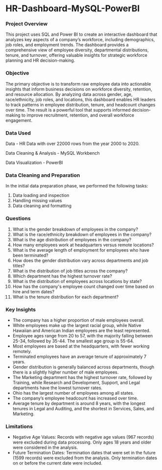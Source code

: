 # HR-Dashboard-MySQL-PowerBI
### Project Overview
This project uses SQL and Power BI to create an interactive dashboard that analyzes key aspects of a company’s workforce, including demographics, job roles, and employment trends. The dashboard provides a comprehensive view of employee diversity, departmental distributions, tenure, and turnover, offering valuable insights for strategic workforce planning and HR decision-making.

### Objective
The primary objective is to transform raw employee data into actionable insights that inform business decisions on workforce diversity, retention, and resource allocation. By analyzing data across gender, age, race/ethnicity, job roles, and locations, this dashboard enables HR leaders to track patterns in employee distribution, tenure, and headcount changes over time. The result is a powerful tool that supports informed decision-making to improve recruitment, retention, and overall workforce engagement.

### Data Used
Data - HR Data with over 22000 rows from the year 2000 to 2020.

Data Cleaning & Analysis - MySQL Workbench

Data Visualization - PowerBI


### Data Cleaning and Preparation
In the initial data preparation phase, we performed the following tasks:
1. Data loading and inspection
2. Handling missing values
3. Data cleaning and formatting


### Questions
1. What is the gender breakdown of employees in the company?
2. What is the race/ethnicity breakdown of employees in the company?
3. What is the age distribution of employees in the company?
4. How many employees work at headquarters versus remote locations?
5. What is the average length of employment for employees who have been terminated?
6. How does the gender distribution vary across departments and job titles?
7. What is the distribution of job titles across the company?
8. Which department has the highest turnover rate?
9. What is the distribution of employees across locations by state?
10. How has the company's employee count changed over time based on hire and term dates?
11. What is the tenure distribution for each department?

### Key Insights
- The company has a higher proportion of male employees overall.
- White employees make up the largest racial group, while Native Hawaiian and American Indian employees are the least represented.
- Employee ages range from 20 to 57, with the majority falling between 25-34, followed by 35-44. The smallest age group is 55-64.
- Most employees are based at the headquarters, with fewer working remotely.
- Terminated employees have an average tenure of approximately 7 years.
- Gender distribution is generally balanced across departments, though there is a slightly higher number of male employees.
- The Marketing department has the highest turnover rate, followed by Training, while Research and Development, Support, and Legal departments have the lowest turnover rates.
- Ohio has the largest number of employees among all states.
- The company’s employee headcount has increased over time.
- Average tenure by department is around 8 years, with the longest tenures in Legal and Auditing, and the shortest in Services, Sales, and Marketing.

### Limitations
- Negative Age Values: Records with negative age values (967 records) were excluded during data processing. Only ages 18 years and older were considered in the analysis.
- Future Termination Dates: Termination dates that were set in the future (1599 records) were excluded from the analysis. Only termination dates on or before the current date were included.
